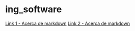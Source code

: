 # ing_software
[Link 1 - Acerca de markdown](https://es.wikipedia.org/wiki/Markdown)
[Link 2 - Acerca de markdown](https://markdown.es/sintaxis-markdown/)

